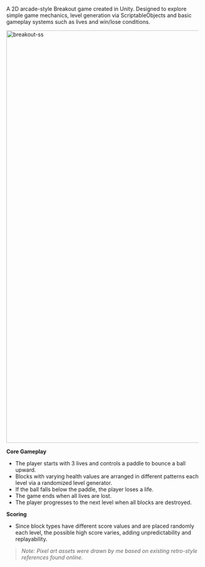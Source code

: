 A 2D arcade-style Breakout game created in Unity. Designed to explore simple game mechanics, level generation via ScriptableObjects and basic gameplay systems such as lives and win/lose conditions.

<img width="1919" height="1079" alt="breakout-ss" src="https://github.com/user-attachments/assets/7f563d71-bb8c-4b82-b30d-06ec2e6991cb" />

<p></p>

**Core Gameplay** 

* The player starts with 3 lives and controls a paddle to bounce a ball upward.
* Blocks with varying health values are arranged in different patterns each level via a randomized level generator.
* If the ball falls below the paddle, the player loses a life.
* The game ends when all lives are lost.
* The player progresses to the next level when all blocks are destroyed.

**Scoring** 
* Since block types have different score values and are placed randomly each level, the possible high score varies, adding unpredictability and replayability.


<p></p>

> *Note: Pixel art assets were drawn by me based on existing retro-style references found online.*
